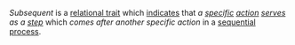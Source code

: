 *Subsequent* is a [relational trait](https://github.com/gcassel/Modular-Organization-Terminology/blob/master/compound-terms/relational-trait.md) which [indicates](https://github.com/gcassel/Modular-Organization-Terminology/blob/master/terms/indicate.md) that *a [specific](https://github.com/gcassel/Modular-Organization-Terminology/blob/master/terms/specific.md) [action](https://github.com/gcassel/Modular-Organization-Terminology/blob/master/terms/act.md) [serves](https://github.com/gcassel/Modular-Organization-Terminology/blob/master/terms/serve.md) as a [step](https://github.com/gcassel/Modular-Organization-Terminology/blob/master/terms/step.md)* which *comes after another specific action* in a [sequential process](https://github.com/gcassel/Modular-Organization-Terminology/blob/master/compound-terms/sequential-process.md).
